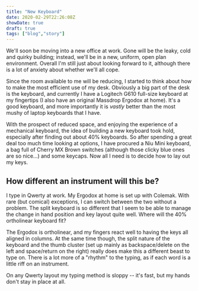 ```yaml
---
title: "New Keyboard"
date: 2020-02-29T22:26:08Z
showDate: true
draft: true
tags: ["blog","story"]
---
```


We'll soon be moving into a new office at work. Gone will be the leaky, cold and quirky building; instead, we'll be in a new, uniform, open plan environment. Overall I'm still just about looking forward to it, although there is a lot of anxiety about whether we'll all cope.

Since the room available to me will be reducing, I started to think about how to make the most efficient use of my desk. Obviously a big part of the desk is the keyboard, and currently I have a Logitech G610 full-size keyboard at my fingertips (I also have an original Massdrop Ergodox at home). It's a good keyboard, and more importantly it is *vastly* better than the most mushy of laptop keyboards that I have.

With the prospect of reduced space, and enjoying the experience of a mechanical keyboard, the idea of building a new keyboard took hold, especially after finding out about 40% keyboards. So after spending a great deal too much time looking at options, I have procured a Niu Mini keyboard, a bag full of Cherry MX Brown switches (although those clicky blue ones are so nice...) and some keycaps. Now all I need is to decide how to lay out my keys.

## How different an instrument will this be?

I type in Qwerty at work. My Ergodox at home is set up with Colemak. With rare (but comical) exceptions, I can switch between the two without a problem. The split keyboard is so different that I seem to be able to manage the change in hand position and key layout quite well. Where will the 40% ortholinear keyboard fit?

The Ergodox is ortholinear, and my fingers react well to having the keys all aligned in columns. At the same time though, the split nature of the keyboard and the thumb cluster (set up mainly as backspace/delete on the left and space/return on the right) really does make this a different beast to type on. There is a lot more of a "rhythm" to the typing, as if each word is a little riff on an instrument.

On any Qwerty layout my typing method is sloppy -- it's fast, but my hands don't stay in place at all.
